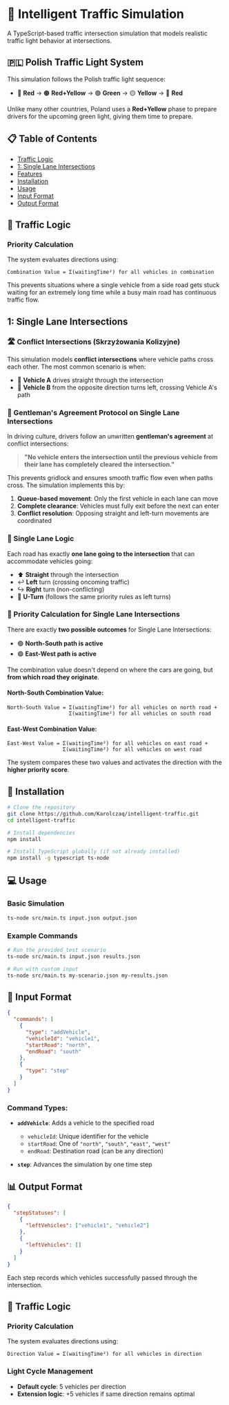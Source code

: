 # 🚦 Intelligent Traffic Simulation

A TypeScript-based traffic intersection simulation that models realistic traffic light behavior at intersections.

## 🇵🇱 Polish Traffic Light System

This simulation follows the Polish traffic light sequence:

- 🔴 **Red** → 🟠 **Red+Yellow** → 🟢 **Green** → 🟡 **Yellow** → 🔴 **Red**

Unlike many other countries, Poland uses a **Red+Yellow** phase to prepare drivers for the upcoming green light, giving them time to prepare.

## 📋 Table of Contents

- [Traffic Logic](#traffic-logic)
- [1: Single Lane Intersections](#1-single-lane-intersections)
- [Features](#features)
- [Installation](#installation)
- [Usage](#usage)
- [Input Format](#input-format)
- [Output Format](#output-format)

## 🧮 Traffic Logic

### Priority Calculation

The system evaluates directions using:

```
Combination Value = Σ(waitingTime²) for all vehicles in combination
```

This prevents situations where a single vehicle from a side road gets stuck waiting for an extremely long time while a busy main road has continuous traffic flow.

## 1: Single Lane Intersections

### 🛣️ Conflict Intersections (Skrzyżowania Kolizyjne)

This simulation models **conflict intersections** where vehicle paths cross each other. The most common scenario is when:

- 🚗 **Vehicle A** drives straight through the intersection
- 🚙 **Vehicle B** from the opposite direction turns left, crossing Vehicle A's path

### 👥 Gentleman's Agreement Protocol on Single Lane Intersections

In driving culture, drivers follow an unwritten **gentleman's agreement** at conflict intersections:

> **"No vehicle enters the intersection until the previous vehicle from their lane has completely cleared the intersection."**

This prevents gridlock and ensures smooth traffic flow even when paths cross. The simulation implements this by:

1. **Queue-based movement**: Only the first vehicle in each lane can move
2. **Complete clearance**: Vehicles must fully exit before the next can enter
3. **Conflict resolution**: Opposing straight and left-turn movements are coordinated

### 🚦 Single Lane Logic

Each road has exactly **one lane going to the intersection** that can accommodate vehicles going:

- ⬆️ **Straight** through the intersection
- ↩️ **Left** turn (crossing oncoming traffic)
- ↪️ **Right** turn (non-conflicting)
- 🔄 **U-Turn** (follows the same priority rules as left turns)

### 🔢 Priority Calculation for Single Lane Intersections

There are exactly **two possible outcomes** for Single Lane Intersections:

- 🟢 **North-South path is active**
- 🟢 **East-West path is active**

The combination value doesn't depend on where the cars are going, but **from which road they originate**.

#### North-South Combination Value:

```
North-South Value = Σ(waitingTime²) for all vehicles on north road +
                    Σ(waitingTime²) for all vehicles on south road
```

#### East-West Combination Value:

```
East-West Value = Σ(waitingTime²) for all vehicles on east road +
                  Σ(waitingTime²) for all vehicles on west road
```

The system compares these two values and activates the direction with the **higher priority score**.

## 🚀 Installation

```bash
# Clone the repository
git clone https://github.com/Karolczaq/intelligent-traffic.git
cd intelligent-traffic

# Install dependencies
npm install

# Install TypeScript globally (if not already installed)
npm install -g typescript ts-node
```

## 💻 Usage

### Basic Simulation

```bash
ts-node src/main.ts input.json output.json
```

### Example Commands

```bash
# Run the provided test scenario
ts-node src/main.ts input.json results.json

# Run with custom input
ts-node src/main.ts my-scenario.json my-results.json
```

## 📝 Input Format

```json
{
  "commands": [
    {
      "type": "addVehicle",
      "vehicleId": "vehicle1",
      "startRoad": "north",
      "endRoad": "south"
    },
    {
      "type": "step"
    }
  ]
}
```

### Command Types:

- **`addVehicle`**: Adds a vehicle to the specified road

  - `vehicleId`: Unique identifier for the vehicle
  - `startRoad`: One of `"north"`, `"south"`, `"east"`, `"west"`
  - `endRoad`: Destination road (can be any direction)

- **`step`**: Advances the simulation by one time step

## 📊 Output Format

```json
{
  "stepStatuses": [
    {
      "leftVehicles": ["vehicle1", "vehicle2"]
    },
    {
      "leftVehicles": []
    }
  ]
}
```

Each step records which vehicles successfully passed through the intersection.

## 🧮 Traffic Logic

### Priority Calculation

The system evaluates directions using:

```
Direction Value = Σ(waitingTime²) for all vehicles in direction
```

### Light Cycle Management

- **Default cycle**: 5 vehicles per direction
- **Extension logic**: +5 vehicles if same direction remains optimal

